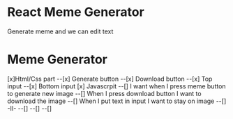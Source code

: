 # React Meme Generator

Generate meme and we can edit text

# Meme Generator

[x]Html/Css part
--[x] Generate button
--[x] Download button
--[x] Top input
--[x] Bottom input
[x] Javascrpit
--[] I want when I press meme button to generate new image
--[] When I press download button I want to download the image
--[] When I put text in input I want to stay on image
--[] -II-
--[]
--[]
--[]
